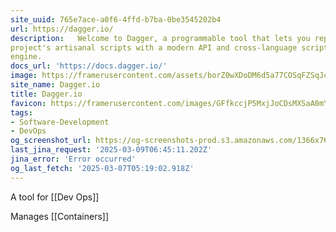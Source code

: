 ```yaml
---
site_uuid: 765e7ace-a0f6-4ffd-b7ba-0be3545202b4
url: https://dagger.io/
description:   Welcome to Dagger, a programmable tool that lets you replace your software
project's artisanal scripts with a modern API and cross-language scripting
engine.
docs_url: 'https://docs.dagger.io/'
image: https://framerusercontent.com/assets/borZ0wXDoDM6d5a77COSqFZSqJc.webp
site_name: Dagger.io
title: Dagger.io
favicon: https://framerusercontent.com/images/GFfkccjP5MxjJoCDsMXSaA0mY.svg
tags:
- Software-Development
- DevOps
og_screenshot_url: https://og-screenshots-prod.s3.amazonaws.com/1366x768/80/false/cc5609331b3cec643bd0ae464ac072a5b09494ae82c91c534af82d85c3287533.jpeg
last_jina_request: '2025-03-09T06:45:11.202Z'
jina_error: 'Error occurred'
og_last_fetch: '2025-03-07T05:19:02.918Z'
---
```

A tool for [[Dev Ops]]

Manages [[Containers]]

